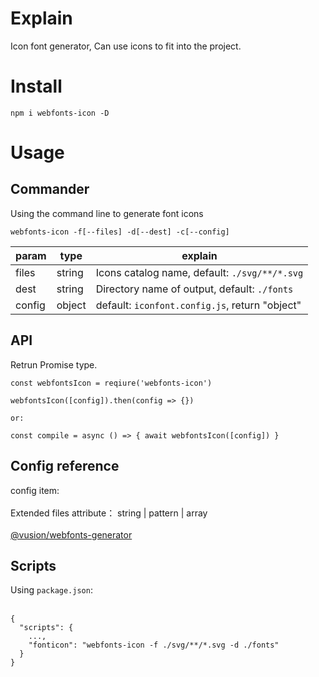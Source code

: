 # Explain

Icon font generator, Can use icons to fit into the project. 

# Install

```
npm i webfonts-icon -D
```

# Usage

## Commander

Using the command line to generate font icons

```
webfonts-icon -f[--files] -d[--dest] -c[--config]
```

|param|type|explain|
|-----|----|-------|
|files|string|Icons catalog name, default: <code>./svg/**/*.svg</code>|
|dest|string|Directory name of output, default: <code>./fonts</code> |
|config|object| default: <code>iconfont.config.js</code>, return "object"|


## API

Retrun Promise type.

```
const webfontsIcon = reqiure('webfonts-icon')

webfontsIcon([config]).then(config => {})

or:

const compile = async () => { await webfontsIcon([config]) }
```
## Config reference

config item: <br><br>
Extended files attribute： string | pattern | array <br><br>
[@vusion/webfonts-generator](https://www.npmjs.com/package/@vusion/webfonts-generator)

## Scripts

Using <code>package.json</code>: <br><br>
```
{
  "scripts": {
    ...,
    "fonticon": "webfonts-icon -f ./svg/**/*.svg -d ./fonts"
  }
}
```
